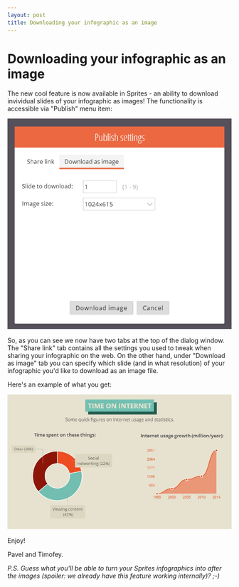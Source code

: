 ```yaml
---
layout: post
title: Downloading your infographic as an image
---
```


# Downloading your infographic as an image

The new cool feature is now available in Sprites - an ability to download invividual slides of your infographic as images! The functionality is accessible via "Publish" menu item:

![Image export dialog](/assets/img/posts/image-export-dialog.png "Image export dialog")

So, as you can see we now have two tabs at the top of the dialog window. The "Share link" tab contains all the settings you used to tweak when sharing your infographic on the web. On the other hand, under "Download as image" tab you can specify which slide (and in what resolution) of your infographic you'd like to download as an image file.

Here's an example of what you get:

![Image export result](/assets/img/posts/image-export-result.jpg "Image export result")

Enjoy!

Pavel and Timofey.

*P.S. Guess what you'll be able to turn your Sprites infographics into after the images (spoiler: we already have this feature working internally)? ;-)*